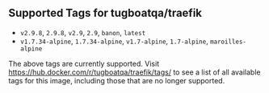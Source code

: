 ## Supported Tags for tugboatqa/traefik

* `v2.9.8`, `2.9.8`, `v2.9`, `2.9`, `banon`, `latest`
* `v1.7.34-alpine`, `1.7.34-alpine`, `v1.7-alpine`, `1.7-alpine`, `maroilles-alpine`

The above tags are currently supported. Visit https://hub.docker.com/r/tugboatqa/traefik/tags/ to see a list of all available tags for this image, including those that are no longer supported.
